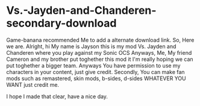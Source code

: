 # Vs.-Jayden-and-Chanderen-secondary-download
Game-banana recommended Me to add a alternate download link.
So, Here we are. Alright, hi My name is Jayson this is my mod Vs. Jayden and Chanderen where you play against my Sonic OCS
Anyways, Me, My friend Cameron and my brother put toghether this mod it I'm really hoping we can put toghether a bigger team. Anyways You have permission to use my characters in your content, just give credit. Secondly, You can make fan mods such as remastered, skin mods, b-sides, d-sides WHATEVER YOU WANT just credit me.

I hope I made that clear, have a nice day.
